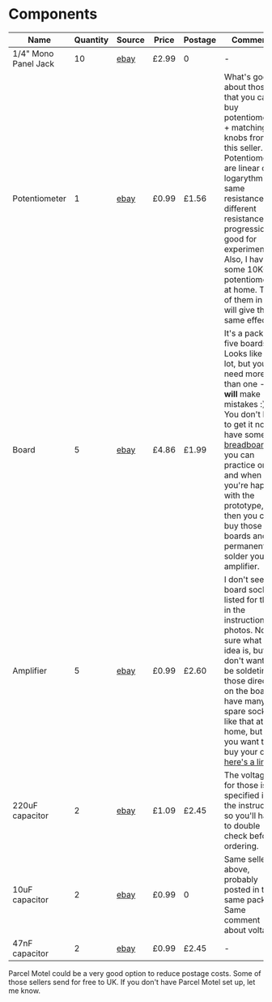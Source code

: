# Components

| Name | Quantity | Source | Price | Postage | Comments |
| --- | --- | --- | --- | --- | --- |
| 1/4" Mono Panel Jack | 10 | [ebay](https://www.ebay.co.uk/itm/10PCS-4PIN-1-4-6-35mm-Female-Socket-Mono-Jack-for-Amplifier/201538773561?_trkparms=aid%3D555018%26algo%3DPL.SIM%26ao%3D2%26asc%3D49129%26meid%3D45f6f9b11593449fabcf9d6d09624120%26pid%3D100005%26rk%3D2%26rkt%3D6%26sd%3D172778638463&_trksid=p2047675.c100005.m1851) | £2.99 | 0 | - |
| Potentiometer | 1 | [ebay](http://www.ebay.co.uk/itm/1K-1M-ohm-Lin-Linear-Log-Logarithmic-Mono-Stereo-Pot-Potentiometer-Or-Knobs/170703080727?_trkparms=aid%3D222007%26algo%3DSIM.MBE%26ao%3D2%26asc%3D49129%26meid%3Da487b85fcc564ca58f8a86d3b736bcb6%26pid%3D100005%26rk%3D5%26rkt%3D6%26mehot%3Dpp%26sd%3D122248907777&_trksid=p2047675.c100005.m1851) | £0.99 | £1.56 | What's good about those is that you can buy potentiometers + matching knobs from this seller. Potentiometers are linear or logarythmic - same resistance, but different resistance progression, good for experimenting. Also, I have some 10KOhm potentiometers at home. Two of them in line will give the same effect. |
| Board | 5 | [ebay](http://www.ebay.co.uk/itm/Strip-Board-Printed-Circuit-PCB-Vero-Prototyping-Track-Packs-of-5/261199157440?hash=item3cd0aed8c0:m:mDZYtyKIelPhIfrJ34_SRVg) | £4.86 | £1.99 | It's a pack of five boards. Looks like a lot, but you'll need more than one - you **will** make mistakes :) You don't have to get it now. I have some [breadboards](https://en.wikipedia.org/wiki/Breadboard) you can practice on and when you're happy with the prototype, then you can buy those boards and permanently solder your amplifier. |
| Amplifier | 5 | [ebay](http://www.ebay.co.uk/itm/5-x-LM386-Audio-Amplifier-IC-LM386N-DIP-DIL8-1st-CLASS-POST/121681683764?hash=item1c54cb2534:g:CTEAAOSw3ydVgzU4) | £0.99 | £2.60 | I don't see a board socket listed for those in the instruction photos. Not sure what the idea is, but you don't want to be soldeting those directly on the board. I have many spare sockets like that at home, but if you want to buy your own, [here's a link](http://www.ebay.co.uk/itm/DIL-DIP-IC-Socket-6-8-14-16-18-20-Pin-Sockets-1st-CLASS-POST-/290767443526?_trksid=p5731.m3795). |
| 220uF capacitor | 2 | [ebay](http://www.ebay.co.uk/itm/Radial-Electrolytic-Capacitors-Various-Value-and-Voltage/111047335596?hash=item19daefdeac:m:mLlHCHD7YyD7KfTimxGfciQ) | £1.09 | £2.45 | The voltage for those is not specified in the instruction, so you'll have to double check before ordering. |
| 10uF capacitor | 2 | [ebay](http://www.ebay.co.uk/itm/Radial-Electrolytic-Capacitors-Various-Value-and-Voltage/111047335596?hash=item19daefdeac:m:mLlHCHD7YyD7KfTimxGfciQ) | £0.99 | 0 | Same seller as above, probably posted in the same package. Same comment about voltage. |
| 47nF capacitor | 2 | [ebay](https://www.ebay.co.uk/itm/Polyester-Film-Capacitor-250V-Rate-Values-between-3-9NF-47NF-Free-Post/122758503291?hash=item1c94fa1b7b:m:mdQ_BSH2qt5oqgmI-0fCmjg) | £0.99 | £2.45 | - |

Parcel Motel could be a very good option to reduce postage costs. Some of those sellers send for free to UK. If you don't have Parcel Motel set up, let me know.
